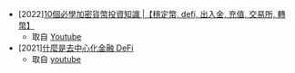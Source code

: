 - [2022][10個必學加密貨幣投資知識 |【穩定幣, defi, 出入金, 充值, 交易所, 轉幣】](https://hackmd.io/3POPKYkaQ_yXNh8VdhW3RQ?view)
  - 取自 [Youtube](https://www.youtube.com/watch?v=6hCC2nkyk3c&t=654s&ab_channel=BetterLeaf%E5%A5%BD%E8%91%89) 
- [2021][什麼是去中心化金融 DeFi](https://hackmd.io/zd5vfPrmTYe3ehG90kNWNw?view)
  - 取自 [youtube](https://www.youtube.com/watch?v=GImyaz4W74Q&ab_channel=%E8%85%A6%E5%93%A5Chill%E5%A1%8A%E9%8F%88) 
